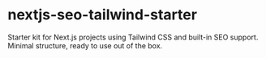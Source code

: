 # nextjs-seo-tailwind-starter
Starter kit for Next.js projects using Tailwind CSS and built-in SEO support. Minimal structure, ready to use out of the box.
